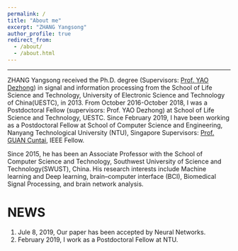 ```yaml
---
permalink: /
title: "About me"
excerpt: "ZHANG Yangsong"
author_profile: true
redirect_from: 
  - /about/
  - /about.html
---
```


------
ZHANG Yangsong received the Ph.D. degree (Supervisors: [Prof. YAO Dezhong](http://www.neuro.uestc.edu.cn/bci/member/yao/yao.html/)) in signal and information processing from the School of Life Science and Technology, University of Electronic Science and Technology of China(UESTC), in 2013. From October 2016-October 2018, I was a Postdoctoral Fellow (supervisors: Prof. YAO Dezhong) at School of Life Science and Technology, UESTC. Since February 2019, I have been working as a Postdoctoral Fellow at School of Computer Science and Engineering, Nanyang Technological University (NTU), Singapore Supervisors: [Prof. GUAN Cuntai](https://www.ntu.edu.sg/home/ctguan/), IEEE Fellow.

Since 2015, he has been an Associate Professor with the School of Computer Science and Technology, Southwest University of Science and Technology(SWUST), China. His research interests include  Machine learning and Deep learning, brain–computer interface (BCI), Biomedical Signal Processing, and brain network analysis.
             


NEWS
======
1. Jule 8, 2019, Our paper has been accepted by Neural Networks.
2. February 2019, I work as a Postdoctoral Fellow at NTU.


